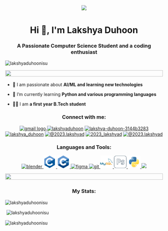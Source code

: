 <h1 align="center">
    <img src="https://readme-typing-svg.herokuapp.com/?font=Righteous&size=35&center=true&vCenter=true&width=500&height=70&duration=5000&lines=Welcome+to+my+GitHub!;" />
</h1>


<h1 align="center">Hi 👋, I'm Lakshya Duhoon</h1>
<h3 align="center">A Passionate Computer Science Student and a coding enthusiast</h3>

<p align="left"> <img src="https://komarev.com/ghpvc/?username=lakshyaduhoonisu&label=Profile%20views&color=0e75b6&style=flat" alt="lakshyaduhoonisu" /> </p>

</div>
<img src="https://i.imgur.com/dBaSKWF.gif" height="20" width="100%">

- 🔭 I am passionate about **AI/ML and learning new technologies**

- 🌱 I’m currently learning **Python and various programming languages**

- 👨‍💻 I am **a first year B.Tech student**

<h3 align="center">Connect with me:</h3>
<p align="center">
<a href="https://mail.google.com/mail/?view=cm&fs=1&to=2023.lakshyad@isu.ac.in" target="_blank">
    <img align="center" src="https://img.shields.io/static/v1?message=Gmail&logo=gmail&label=&color=D14836&logoColor=white&labelColor=&style=for-the-badge" height="31" alt="gmail logo"  />
</a>
<a href="https://twitter.com/lakshyaduhoon" target="blank"><img align="center" src="https://raw.githubusercontent.com/rahuldkjain/github-profile-readme-generator/master/src/images/icons/Social/twitter.svg" alt="lakshyaduhoon" height="30" width="40" /></a>
<a href="https://linkedin.com/in/lakshya-duhoon-3144b3283" target="blank"><img align="center" src="https://raw.githubusercontent.com/rahuldkjain/github-profile-readme-generator/master/src/images/icons/Social/linked-in-alt.svg" alt="lakshya-duhoon-3144b3283" height="30" width="40" /></a>
<a href="https://instagram.com/lakshya_duhoon" target="blank"><img align="center" src="https://raw.githubusercontent.com/rahuldkjain/github-profile-readme-generator/master/src/images/icons/Social/instagram.svg" alt="lakshya_duhoon" height="30" width="40" /></a>
<a href="https://medium.com/@2023.lakshyad" target="blank"><img align="center" src="https://img.shields.io/static/v1?message=Medium&logo=medium&label=&color=12100E&logoColor=white&labelColor=&style=for-the-badge" alt="@2023.lakshyad" height="80" width="80" /></a>
<a href="https://www.hackerrank.com/2023_lakshyad" target="blank"><img align="center" src="https://raw.githubusercontent.com/rahuldkjain/github-profile-readme-generator/master/src/images/icons/Social/hackerrank.svg" alt="2023_lakshyad" height="30" width="40" /></a>
<a href="https://www.hackerearth.com/@2023.lakshyad" target="blank"><img align="center" src="https://upload.wikimedia.org/wikipedia/commons/e/e8/HackerEarth_logo.png" alt="@2023.lakshyad" height="30" width="40" /></a>
</p>

<h3 align="center">Languages and Tools:</h3>
<p align="center"> <a href="https://www.blender.org/" target="_blank" rel="noreferrer"> <img src="https://download.blender.org/branding/community/blender_community_badge_white.svg" alt="blender" width="40" height="40"/> </a> <a href="https://www.cprogramming.com/" target="_blank" rel="noreferrer"> <img src="https://raw.githubusercontent.com/devicons/devicon/master/icons/c/c-original.svg" alt="c" width="40" height="40"/> </a> <a href="https://www.w3schools.com/cpp/" target="_blank" rel="noreferrer"> <img src="https://raw.githubusercontent.com/devicons/devicon/master/icons/cplusplus/cplusplus-original.svg" alt="cplusplus" width="40" height="40"/> </a> <a href="https://www.figma.com/" target="_blank" rel="noreferrer"> <img src="https://www.vectorlogo.zone/logos/figma/figma-icon.svg" alt="figma" width="40" height="40"/> </a> <a href="https://git-scm.com/" target="_blank" rel="noreferrer"> <img src="https://www.vectorlogo.zone/logos/git-scm/git-scm-icon.svg" alt="git" width="40" height="40"/> </a> <a href="https://www.mysql.com/" target="_blank" rel="noreferrer"> <img src="https://raw.githubusercontent.com/devicons/devicon/master/icons/mysql/mysql-original-wordmark.svg" alt="mysql" width="40" height="40"/> </a> <a href="https://www.photoshop.com/en" target="_blank" rel="noreferrer"> <img src="https://raw.githubusercontent.com/devicons/devicon/master/icons/photoshop/photoshop-line.svg" alt="photoshop" width="40" height="40"/> </a> <a href="https://www.python.org" target="_blank" rel="noreferrer"> <img src="https://raw.githubusercontent.com/devicons/devicon/master/icons/python/python-original.svg" alt="python" width="40" height="40"/> </a> 

<img src="https://skillicons.dev/icons?i=github,vscode&theme=dark" />
</p>
<!-- <div align="center">
  <h2> My Contributions </h2>
  <br>
  <img alt="snake eating my contributions" src="https://raw.githubusercontent.com/Jeevan-04/Jeevan-04/output/github-contribution-grid-snake.svg" />
  
  <br/><br/><br/>
</div> -->
<img src="https://i.imgur.com/dBaSKWF.gif" height="20" width="100%">
<h3 align="center">My Stats:</h3>
<p><img align="center" src="https://github-readme-stats.vercel.app/api/top-langs?username=lakshyaduhoonisu&show_icons=true&locale=en&layout=compact" alt="lakshyaduhoonisu" /></p>

<p>&nbsp;<img align="center" src="https://github-readme-stats.vercel.app/api?username=lakshyaduhoonisu&show_icons=true&locale=en" alt="lakshyaduhoonisu" /></p>

<p><img align="center" src="https://github-readme-streak-stats.herokuapp.com/?user=lakshyaduhoonisu&" alt="lakshyaduhoonisu" /></p>

